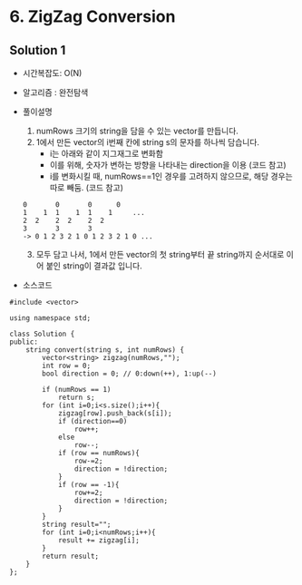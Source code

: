 # 6. ZigZag Conversion

## Solution 1

- 시간복잡도: O(N)

- 알고리즘 : 완전탐색

- 풀이설명

  1. numRows 크기의 string을 담을 수 있는 vector를 만듭니다. 
  2. 1에서 만든 vector의 i번째 칸에 string s의 문자를 하나씩 담습니다.
     - i는 아래와 같이 지그재그로 변화함
     - 이를 위해, 숫자가 변하는 방향을 나타내는 direction을 이용 (코드 참고)
     - i를 변화시킬 때, numRows==1인 경우를 고려하지 않으므로, 해당 경우는 따로 빼둠. (코드 참고)

  ```
  0       0       0      0  
  1    1  1    1  1    1     ...
  2  2    2  2    2  2
  3       3       3
  -> 0 1 2 3 2 1 0 1 2 3 2 1 0 ...
  ```

  3. 모두 담고 나서, 1에서 만든 vector의 첫 string부터 끝 string까지 순서대로 이어 붙인 string이 결과값 입니다.

- 소스코드

```
#include <vector>

using namespace std;

class Solution {
public:
    string convert(string s, int numRows) {
        vector<string> zigzag(numRows,"");
        int row = 0;
        bool direction = 0; // 0:down(++), 1:up(--)
        
        if (numRows == 1)
            return s;
        for (int i=0;i<s.size();i++){
            zigzag[row].push_back(s[i]);
            if (direction==0)
                row++;
            else
                row--;
            if (row == numRows){
                row-=2;
                direction = !direction;
            }
            if (row == -1){
                row+=2;
                direction = !direction;
            }
        }
        string result="";
        for (int i=0;i<numRows;i++){
            result += zigzag[i];
        }
        return result;
    }
};
```